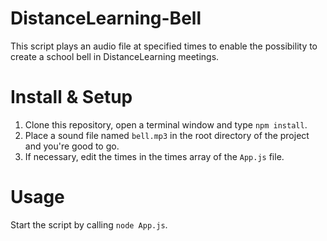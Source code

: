 # DistanceLearning-Bell

This script plays an audio file at specified times to enable the possibility to create a school bell in DistanceLearning meetings.

# Install & Setup

1. Clone this repository, open a terminal window and type `npm install`.
2. Place a sound file named `bell.mp3` in the root directory of the project and you're good to go.
3. If necessary, edit the times in the times array of the `App.js` file.

# Usage

Start the script by calling `node App.js`.